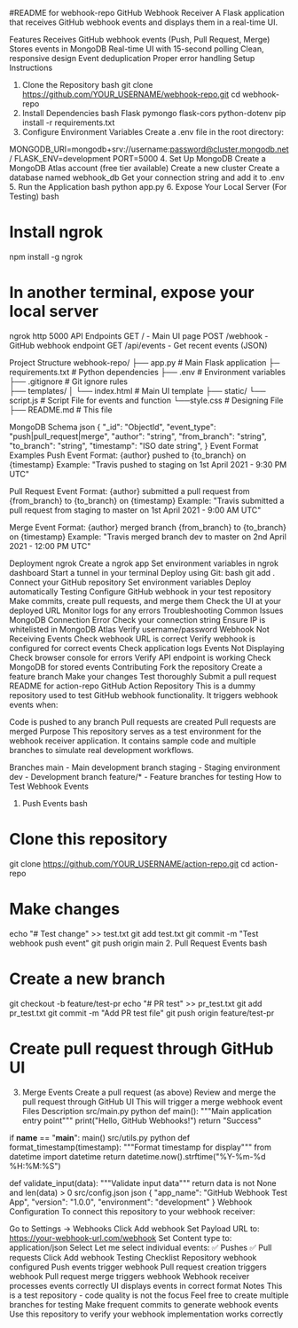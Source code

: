 #README for webhook-repo
GitHub Webhook Receiver
A Flask application that receives GitHub webhook events and displays them in a real-time UI.

Features
Receives GitHub webhook events (Push, Pull Request, Merge)
Stores events in MongoDB
Real-time UI with 15-second polling
Clean, responsive design
Event deduplication
Proper error handling
Setup Instructions
1. Clone the Repository
bash
git clone https://github.com/YOUR_USERNAME/webhook-repo.git
cd webhook-repo
2. Install Dependencies
bash
Flask
pymongo
flask-cors
python-dotenv
pip install -r requirements.txt
3. Configure Environment Variables
Create a .env file in the root directory:

MONGODB_URI=mongodb+srv://username:password@cluster.mongodb.net/
FLASK_ENV=development
PORT=5000
4. Set Up MongoDB
Create a MongoDB Atlas account (free tier available)
Create a new cluster
Create a database named webhook_db
Get your connection string and add it to .env
5. Run the Application
bash
python app.py
6. Expose Your Local Server (For Testing)
bash
# Install ngrok
npm install -g ngrok

# In another terminal, expose your local server
ngrok http 5000
API Endpoints
GET / - Main UI page
POST /webhook - GitHub webhook endpoint
GET /api/events - Get recent events (JSON)

Project Structure
webhook-repo/
├── app.py              # Main Flask application
├─  requirements.txt    # Python dependencies
├── .env                # Environment variables    
├── .gitignore          # Git ignore rules            
├── templates/
│   └── index.html      # Main UI template
├── static/
     └── script.js      # Script File for events and function
     └──style.css       # Designing File
├── README.md           # This file

MongoDB Schema
json
{
  "_id": "ObjectId",
  "event_type": "push|pull_request|merge",
  "author": "string",
  "from_branch": "string",
  "to_branch": "string", 
  "timestamp": "ISO date string",
  }
Event Format Examples
Push Event
Format: {author} pushed to {to_branch} on {timestamp} Example: "Travis pushed to staging on 1st April 2021 - 9:30 PM UTC"

Pull Request Event
Format: {author} submitted a pull request from {from_branch} to {to_branch} on {timestamp} Example: "Travis submitted a pull request from staging to master on 1st April 2021 - 9:00 AM UTC"

Merge Event
Format: {author} merged branch {from_branch} to {to_branch} on {timestamp} Example: "Travis merged branch dev to master on 2nd April 2021 - 12:00 PM UTC"

Deployment
ngrok
Create a ngrok app
Set environment variables in ngrok dashboard
Start a tunnel in your terminal 
Deploy using Git:
bash
git add .
Connect your GitHub repository
Set environment variables
Deploy automatically
Testing
Configure GitHub webhook in your test repository
Make commits, create pull requests, and merge them
Check the UI at your deployed URL
Monitor logs for any errors
Troubleshooting
Common Issues
MongoDB Connection Error
Check your connection string
Ensure IP is whitelisted in MongoDB Atlas
Verify username/password
Webhook Not Receiving Events
Check webhook URL is correct
Verify webhook is configured for correct events
Check application logs
Events Not Displaying
Check browser console for errors
Verify API endpoint is working
Check MongoDB for stored events
Contributing
Fork the repository
Create a feature branch
Make your changes
Test thoroughly
Submit a pull request
README for action-repo
GitHub Action Repository
This is a dummy repository used to test GitHub webhook functionality. It triggers webhook events when:

Code is pushed to any branch
Pull requests are created
Pull requests are merged
Purpose
This repository serves as a test environment for the webhook receiver application. It contains sample code and multiple branches to simulate real development workflows.

Branches
main - Main development branch
staging - Staging environment
dev - Development branch
feature/* - Feature branches for testing
How to Test Webhook Events
1. Push Events
bash
# Clone this repository
git clone https://github.com/YOUR_USERNAME/action-repo.git
cd action-repo

# Make changes
echo "# Test change" >> test.txt
git add test.txt
git commit -m "Test webhook push event"
git push origin main
2. Pull Request Events
bash
# Create a new branch
git checkout -b feature/test-pr
echo "# PR test" >> pr_test.txt
git add pr_test.txt
git commit -m "Add PR test file"
git push origin feature/test-pr

# Create pull request through GitHub UI
3. Merge Events
Create a pull request (as above)
Review and merge the pull request through GitHub UI
This will trigger a merge webhook event
Files Description
src/main.py
python
def main():
    """Main application entry point"""
    print("Hello, GitHub Webhooks!")
    return "Success"

if __name__ == "__main__":
    main()
src/utils.py
python
def format_timestamp(timestamp):
    """Format timestamp for display"""
    from datetime import datetime
    return datetime.now().strftime("%Y-%m-%d %H:%M:%S")

def validate_input(data):
    """Validate input data"""
    return data is not None and len(data) > 0
src/config.json
json
{
  "app_name": "GitHub Webhook Test App",
  "version": "1.0.0",
  "environment": "development"
}
Webhook Configuration
To connect this repository to your webhook receiver:

Go to Settings → Webhooks
Click Add webhook
Set Payload URL to: https://your-webhook-url.com/webhook
Set Content type to: application/json
Select Let me select individual events:
✅ Pushes
✅ Pull requests
Click Add webhook
Testing Checklist
 Repository webhook configured
 Push events trigger webhook
 Pull request creation triggers webhook
 Pull request merge triggers webhook
 Webhook receiver processes events correctly
 UI displays events in correct format
Notes
This is a test repository - code quality is not the focus
Feel free to create multiple branches for testing
Make frequent commits to generate webhook events
Use this repository to verify your webhook implementation works correctly


